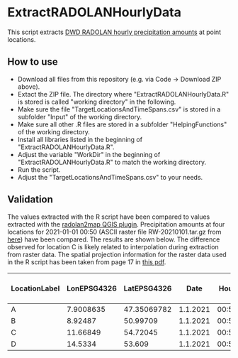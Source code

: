 # ExtractRADOLANHourlyData
This script extracts [DWD RADOLAN hourly precipitation amounts](https://www.dwd.de/DE/leistungen/radolan/radolan_info/home_freie_radolan_kartendaten.html) at point locations. 

## How to use
 - Download all files from this repository (e.g. via Code -> Download ZIP above).
 - Extact the ZIP file. The directory where "ExtractRADOLANHourlyData.R" is stored is called "working directory" in the following.
 - Make sure the file "TargetLocationsAndTimeSpans.csv" is stored in a subfolder "Input" of the working directory.
 - Make sure all other .R files are stored in a subfolder "HelpingFunctions" of the working directory.
 - Install all libraries listed in the beginning of "ExtractRADOLANHourlyData.R".
 - Adjust the variable "WorkDir" in the beginning of "ExtractRADOLANHourlyData.R" to match the working directory.
 - Run the script.
 - Adjust the "TargetLocationsAndTimeSpans.csv" to your needs.

## Validation
The values extracted with the R script have been compared to values extracted with the [radolan2map QGIS plugin](https://gitlab.com/Weatherman_/radolan2map/-/wikis/home). Precipitation amounts at four locations for 2021-01-01 00:50 (ASCII raster file RW-20210101.tar.gz from [here](https://opendata.dwd.de/climate_environment/CDC/grids_germany/hourly/radolan/)) have been compared. The results are shown below. The difference observed for location C is likely related to interpolation during extraction from raster data. The spatial projection information for the raster data used in the R script has been taken from page 17 in [this pdf](https://opendata.dwd.de/climate_environment/CDC/help/RADOLAN/Unterstuetzungsdokumente/Unterstuetzungsdokument_Verwendung_von_RADOLAN_RADKLIM_Produkten_in_GIS_Software.pdf).

| LocationLabel | LonEPSG4326 | LatEPSG4326 | Date     | Hour  | Value from QGIS | Value from R |
| ------------- | ----------- | ----------- | -------- | ----- | --------------- | ------------ |
| A             | 7.9008635   | 47.35069782 | 1.1.2021 | 00:50 | 1.29999         | 1.30104      |
| B             | 8.92487     | 50.99709    | 1.1.2021 | 00:50 | 1.29999         | 1.298944     |
| C             | 11.66849    | 54.72045    | 1.1.2021 | 00:50 | 3.59999         | 3.473923     |
| D             | 14.5334     | 53.609      | 1.1.2021 | 00:50 | 0.3             | 0.3          |
